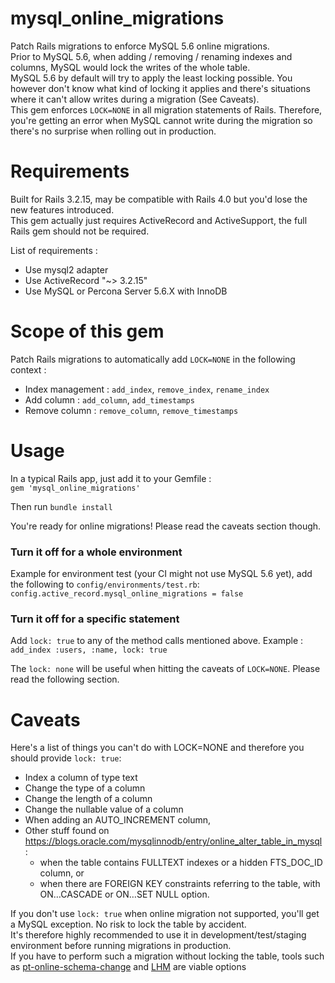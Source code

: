 mysql_online_migrations
=======================

Patch Rails migrations to enforce MySQL 5.6 online migrations.  
Prior to MySQL 5.6, when adding / removing / renaming indexes and columns, MySQL would lock the writes of the whole table.  
MySQL 5.6 by default will try to apply the least locking possible. You however don't know what kind of locking it applies and there's situations where it can't allow writes during a migration (See Caveats).  
This gem enforces `LOCK=NONE` in all migration statements of Rails. Therefore, you're getting an error when MySQL cannot write during the migration so there's no surprise when rolling out in production.  


Requirements
=======================
Built for Rails 3.2.15, may be compatible with Rails 4.0 but you'd lose the new features introduced.  
This gem actually just requires ActiveRecord and ActiveSupport, the full Rails gem should not be required.

List of requirements :

- Use mysql2 adapter
- Use ActiveRecord "~> 3.2.15"
- Use MySQL or Percona Server 5.6.X with InnoDB

Scope of this gem
=======================

Patch Rails migrations to automatically add `LOCK=NONE` in the following context :

- Index management : `add_index`, `remove_index`, `rename_index`
- Add column : `add_column`, `add_timestamps`
- Remove column : `remove_column`, `remove_timestamps`

Usage
=======================
In a typical Rails app, just add it to your Gemfile :  
`gem 'mysql_online_migrations'`

Then run `bundle install`

You're ready for online migrations! Please read the caveats section though.

### Turn it off for a whole environment
Example for environment test (your CI might not use MySQL 5.6 yet), add the following to `config/environments/test.rb`:  
`config.active_record.mysql_online_migrations = false`

### Turn it off for a specific statement
Add `lock: true` to any of the method calls mentioned above. Example :  
`add_index :users, :name, lock: true`

The `lock: none` will be useful when hitting the caveats of `LOCK=NONE`. Please read the following section.

Caveats
=======================

Here's a list of things you can't do with LOCK=NONE and therefore you should provide `lock: true`:  

- Index a column of type text
- Change the type of a column
- Change the length of a column
- Change the nullable value of a column
- When adding an AUTO_INCREMENT column,
- Other stuff found on https://blogs.oracle.com/mysqlinnodb/entry/online_alter_table_in_mysql :
  - when the table contains FULLTEXT indexes or a hidden FTS_DOC_ID column, or
  - when there are FOREIGN KEY constraints referring to the table, with ON…CASCADE or ON…SET NULL option.

If you don't use `lock: true` when online migration not supported, you'll get a MySQL exception. No risk to lock the table by accident.  
It's therefore highly recommended to use it in development/test/staging environment before running migrations in production.  
If you have to perform such a migration without locking the table, tools such as [pt-online-schema-change](http://www.percona.com/doc/percona-toolkit/2.1/pt-online-schema-change.html) and [LHM](https://github.com/soundcloud/lhm) are viable options
